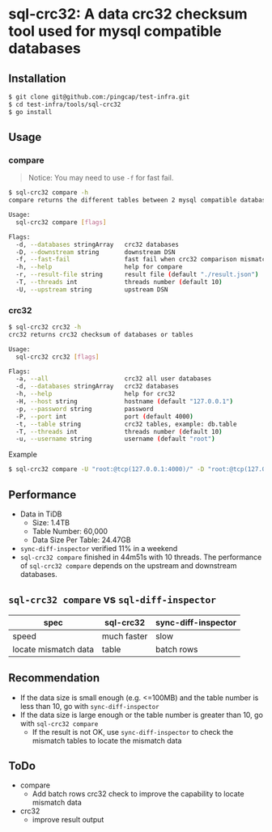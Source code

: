 # sql-crc32: A data crc32 checksum tool used for mysql compatible databases

## Installation

```bash
$ git clone git@github.com:/pingcap/test-infra.git
$ cd test-infra/tools/sql-crc32
$ go install
```

## Usage

### compare

> Notice: You may need to use `-f` for fast fail.

```bash
$ sql-crc32 compare -h
compare returns the different tables between 2 mysql compatible databases

Usage:
  sql-crc32 compare [flags]

Flags:
  -d, --databases stringArray   crc32 databases
  -D, --downstream string       downstream DSN
  -f, --fast-fail               fast fail when crc32 comparison mismatch
  -h, --help                    help for compare
  -r, --result-file string      result file (default "./result.json")
  -T, --threads int             threads number (default 10)
  -U, --upstream string         upstream DSN
```

### crc32

```bash
$ sql-crc32 crc32 -h
crc32 returns crc32 checksum of databases or tables

Usage:
  sql-crc32 crc32 [flags]

Flags:
  -a, --all                     crc32 all user databases
  -d, --databases stringArray   crc32 databases
  -h, --help                    help for crc32
  -H, --host string             hostname (default "127.0.0.1")
  -p, --password string         password
  -P, --port int                port (default 4000)
  -t, --table string            crc32 tables, example: db.table
  -T, --threads int             threads number (default 10)
  -u, --username string         username (default "root")
```

Example

```bash
$ sql-crc32 compare -U "root:@tcp(127.0.0.1:4000)/" -D "root:@tcp(127.0.0.1:4100)/" -f -d betting_0 | tee compare.log
```

## Performance

* Data in TiDB
    * Size: 1.4TB
    * Table Number: 60,000
    * Data Size Per Table: 24.47GB
* `sync-diff-inspector` verified 11% in a weekend
* `sql-crc32 compare` finished in 44m51s with 10 threads. The performance of `sql-crc32 compare` depends on the upstream
  and downstream databases.

## `sql-crc32 compare` vs `sql-diff-inspector`

| spec                 | sql-crc32   | sync-diff-inspector |
| ---                  | ---         | ---                 |
| speed                | much faster | slow                |
| locate mismatch data | table       | batch rows          | 

## Recommendation

* If the data size is small enough (e.g. <=100MB) and the table number is less than 10, go with `sync-diff-inspector`
* If the data size is large enough or the table number is greater than 10, go with `sql-crc32 compare`
    * If the result is not OK, use `sync-diff-inspector` to check the mismatch tables to locate the mismatch data

## ToDo

* compare
    * Add batch rows crc32 check to improve the capability to locate mismatch data
* crc32
    * improve result output
